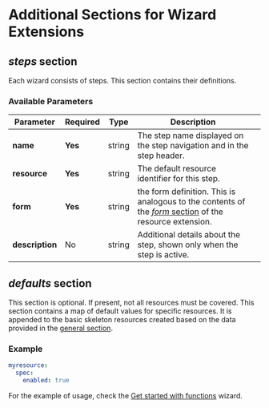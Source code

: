 # Additional Sections for Wizard Extensions

## _steps_ section

Each wizard consists of steps. This section contains their definitions.

### Available Parameters

| Parameter       | Required | Type   | Description                                                                                                                    |  |
|-----------------|----------|--------|--------------------------------------------------------------------------------------------------------------------------------|--|
| **name**        | **Yes**  | string | The step name displayed on the step navigation and in the step header.                                                         |  |
| **resource**    | **Yes**  | string | The default resource identifier for this step.                                                                                 |  |
| **form**        | **Yes**  | string | the form definition. This is analogous to the contents of the [_form_ section](./40-form-fields.md) of the resource extension. |  |
| **description** | No       | string | Additional details about the step, shown only when the step is active.                                                         |  |


## _defaults_ section

This section is optional. If present, not all resources must be covered. This section contains a map of default values for specific resources. It is appended to the basic skeleton resources created based on the data provided in the [general section](160-wizard-extensions.md).

### Example

```yaml
myresource:
  spec:
    enabled: true
```

For the example of usage, check the [Get started with functions](../../examples/wizard/README.md) wizard.
